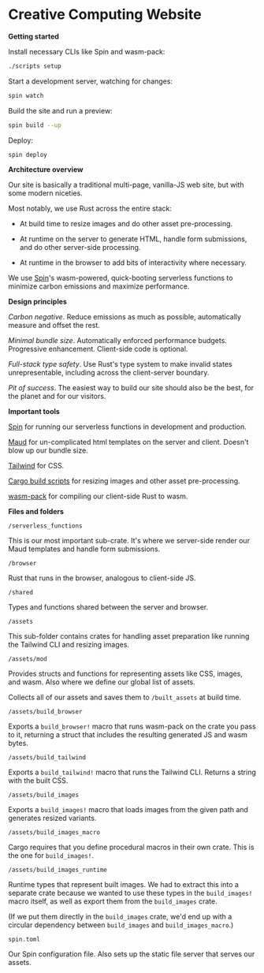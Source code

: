# Creative Computing Website

**Getting started**

Install necessary CLIs like Spin and wasm-pack:

```bash
./scripts setup
```

Start a development server, watching for changes:

```bash
spin watch
```

Build the site and run a preview:

```bash
spin build --up
```

Deploy:

```bash
spin deploy
```

**Architecture overview**

Our site is basically a traditional multi-page, vanilla-JS web site, but with some modern niceties.

Most notably, we use Rust across the entire stack:

- At build time to resize images and do other asset pre-processing.

- At runtime on the server to generate HTML, handle form submissions, and do other server-side processing.

- At runtime in the browser to add bits of interactivity where necessary.

We use [Spin](https://www.fermyon.com/spin)'s wasm-powered, quick-booting serverless functions to minimize carbon emissions and maximize performance.

**Design principles**

_Carbon negative_. Reduce emissions as much as possible, automatically measure and offset the rest.

_Minimal bundle size_. Automatically enforced performance budgets. Progressive enhancement. Client-side code is optional.

_Full-stack type safety_. Use Rust's type system to make invalid states unrepresentable, including across the client-server boundary.

_Pit of success_. The easiest way to build our site should also be the best, for the planet and for our visitors.

**Important tools**

[Spin](https://www.fermyon.com/spin) for running our serverless functions in development and production.

[Maud](https://maud.lambda.xyz/) for un-complicated html templates on the server and client. Doesn't blow up our bundle size.

[Tailwind](https://tailwindcss.com/) for CSS.

[Cargo build scripts](https://doc.rust-lang.org/cargo/reference/build-scripts.html) for resizing images and other asset pre-processing.

[wasm-pack](https://github.com/rustwasm/wasm-pack) for compiling our client-side Rust to wasm.

**Files and folders**

`/serverless_functions`

This is our most important sub-crate. It's where we server-side render our Maud templates and handle form submissions.

`/browser`

Rust that runs in the browser, analogous to client-side JS.

`/shared`

Types and functions shared between the server and browser.

`/assets`

This sub-folder contains crates for handling asset preparation like running the Tailwind CLI and resizing images.

`/assets/mod`

Provides structs and functions for representing assets like CSS, images, and wasm. Also where we define our global list of assets.

Collects all of our assets and saves them to `/built_assets` at build time.

`/assets/build_browser`

Exports a `build_browser!` macro that runs wasm-pack on the crate you pass to it, returning a struct that includes the resulting generated JS and wasm bytes.

`/assets/build_tailwind`

Exports a `build_tailwind!` macro that runs the Tailwind CLI. Returns a string with the built CSS.

`/assets/build_images`

Exports a `build_images!` macro that loads images from the given path and generates resized variants.

`/assets/build_images_macro`

Cargo requires that you define procedural macros in their own crate. This is the one for `build_images!`.

`/assets/build_images_runtime`

Runtime types that represent built images. We had to extract this into a separate crate because we wanted to use these types in the `build_images!` macro itself, as well as export them from the `build_images` crate.

(If we put them directly in the `build_images` crate, we'd end up with a circular dependency between `build_images` and `build_images_macro`.)

`spin.toml`

Our Spin configuration file. Also sets up the static file server that serves our assets.
